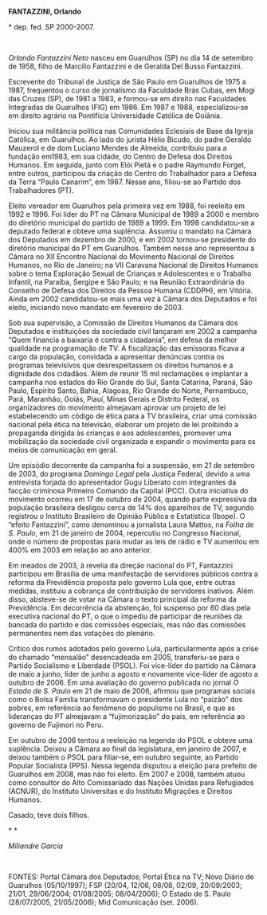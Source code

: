 **FANTAZZINI, Orlando**

\* dep. fed. SP 2000-2007.

 

*Orlando Fantazzini Neto* nasceu em Guarulhos (SP) no dia 14 de setembro
de 1958, filho de Marcílio Fantazzini e de Geralda Del Busso Fantazzini.

Escrevente do Tribunal de Justiça de São Paulo em Guarulhos de 1975 a
1987, frequentou o curso de jornalismo da Faculdade Brás Cubas, em Mogi
das Cruzes (SP), de 1981 a 1983, e formou-se em direito nas Faculdades
Integradas de Guarulhos (FIG) em 1986. Em 1987 e 1988, especializou-se
em direito agrário na Pontifícia Universidade Católica de Goiânia.

Iniciou sua militância política nas Comunidades Eclesiais de Base da
Igreja Católica, em Guarulhos. Ao lado do jurista Hélio Bicudo, do padre
Geraldo Mauzerol e de dom Luciano Mendes de Almeida, contribuiu para a
fundação em1983, em sua cidade, do Centro de Defesa dos Direitos
Humanos. Em seguida, junto com Elói Pietá e o padre Raymundo Forget,
entre outros, participou da criação do Centro do Trabalhador para a
Defesa da Terra “Paulo Canarim”, em 1987. Nesse ano, filiou-se ao
Partido dos Trabalhadores (PT).

Eleito vereador em Guarulhos pela primeira vez em 1988, foi reeleito em
1992 e 1996. Foi líder do PT na Câmara Municipal de 1989 a 2000 e membro
do diretório municipal do partido de 1989 a 1999. Em 1998 candidatou-se
a deputado federal e obteve uma suplência. Assumiu o mandato na Câmara
dos Deputados em dezembro de 2000, e em 2002 tornou-se presidente do
diretório municipal do PT em Guarulhos. Também nesse ano representou a
Câmara no XII Encontro Nacional do Movimento Nacional de Direitos
Humanos, no Rio de Janeiro; na VII Caravana Nacional de Direitos Humanos
sobre o tema Exploração Sexual de Crianças e Adolescentes e o Trabalho
Infantil, na Paraíba, Sergipe e São Paulo; e na Reunião Extraordinária
do Conselho de Defesa dos Direitos da Pessoa Humana (CDDPH), em Vitória.
Ainda em 2002 candidatou-se mais uma vez à Câmara dos Deputados e foi
eleito, iniciando novo mandato em fevereiro de 2003.

Sob sua supervisão, a Comissão de Direitos Humanos da Câmara dos
Deputados e instituições da sociedade civil lançaram em 2002 a campanha
“Quem financia a baixaria é contra a cidadania”, em defesa da melhor
qualidade na programação de TV. A fiscalização das emissoras ficava a
cargo da população, convidada a apresentar denúncias contra os programas
televisivos que desrespeitassem os direitos humanos e a dignidade dos
cidadãos. Além de reunir 15 mil reclamações e implantar a campanha nos
estados do Rio Grande do Sul, Santa Catarina, Paraná, São Paulo,
Espírito Santo, Bahia, Alagoas, Rio Grande do Norte, Pernambuco, Pará,
Maranhão, Goiás, Piauí, Minas Gerais e Distrito Federal, os
organizadores do movimento almejavam aprovar um projeto de lei
estabelecendo um código de ética para a TV brasileira, criar uma
comissão nacional pela ética na televisão, elaborar um projeto de lei
proibindo a propaganda dirigida às crianças e aos adolescentes, promover
uma mobilização da sociedade civil organizada e expandir o movimento
para os meios de comunicação em geral.

Um episódio decorrente da campanha foi a suspensão, em 21 de setembro de
2003, do programa *Domingo Legal* pela Justiça Federal, devido a uma
entrevista forjada do apresentador Gugu Liberato com integrantes da
facção criminosa Primeiro Comando da Capital (PCC). Outra iniciativa do
movimento ocorreu em 17 de outubro de 2004, quando parte expressiva da
população brasileira desligou cerca de 14% dos aparelhos de TV, segundo
registrou o Instituto Brasileiro de Opinião Pública e Estatística
(Ibope). O “efeito Fantazzini”, como denominou a jornalista Laura
Mattos, na *Folha de S. Paulo*, em 21 de janeiro de 2004, repercutiu no
Congresso Nacional, onde o número de propostas para mudar as leis de
rádio e TV aumentou em 400% em 2003 em relação ao ano anterior.

Em meados de 2003, à revelia da direção nacional do PT, Fantazzini
participou em Brasília de uma manifestação de servidores públicos contra
a reforma da Previdência proposta pelo governo Lula que, entre outras
medidas, instituiu a cobrança de contribuição de servidores inativos.
Além disso, absteve-se de votar na Câmara o texto principal da reforma
da Previdência. Em decorrência da abstenção, foi suspenso por 60 dias
pela executiva nacional do PT, o que o impediu de participar de reuniões
da bancada do partido e das comissões especiais, mas não das comissões
permanentes nem das votações do plenário.

Crítico dos rumos adotados pelo governo Lula, particularmente após a
crise do chamado “mensalão” desencadeada em 2005, transferiu-se para o
Partido Socialismo e Liberdade (PSOL). Foi vice-líder do partido na
Câmara de maio a junho, líder de junho a agosto e novamente vice-líder
de agosto a outubro de 2006. Em uma avaliação do governo publicada no
jornal *O Estado de S. Paulo* em 21 de maio de 2006, afirmou que
programas sociais como o Bolsa Família transformavam o presidente Lula
no “paizão” dos pobres, em referência ao fenômeno do populismo no
Brasil, e que as lideranças do PT almejavam a “fujimorização” do país,
em referência ao governo de Fujimori no Peru.

Em outubro de 2006 tentou a reeleição na legenda do PSOL e obteve uma
suplência. Deixou a Câmara ao final da legislatura, em janeiro de 2007,
e deixou também o PSOL para filiar-se, em outubro seguinte, ao Partido
Popular Socialista (PPS). Nessa legenda disputou a eleição para prefeito
de Guarulhos em 2008, mas não foi eleito. Em 2007 e 2008, também atuou
como consultor do Alto Comissariado das Nações Unidas para Refugiados
(ACNUR), do Instituto Universitas e do Instituto Migrações e Direitos
Humanos.

Casado, teve dois filhos.

* *

*Miliandre Garcia*

 

FONTES: Portal Câmara dos Deputados; Portal Ética na TV; Novo Diário de
Guarulhos (05/10/1997); FSP (20/04, 12/06, 08/08, 02/09, 20/09/2003;
21/01, 29/06/2004; 01/08/2005; 08/04/2006); O Estado de S. Paulo
(28/07/2005, 21/05/2006); Mid Comunicação (set. 2006).
